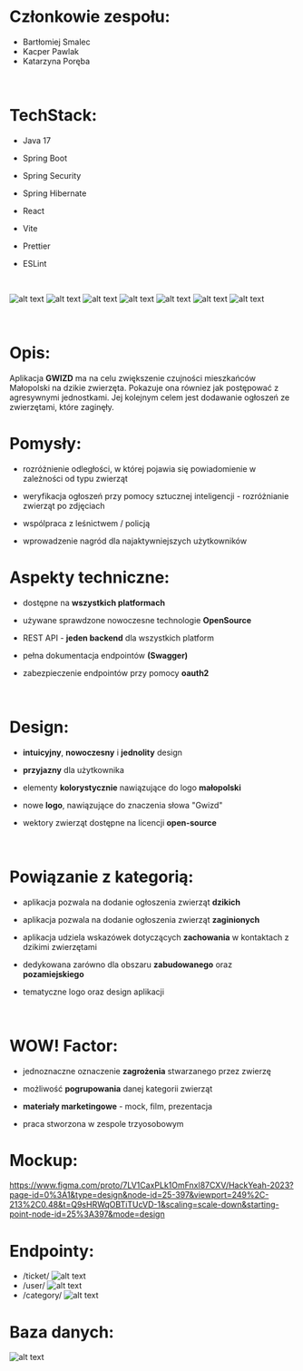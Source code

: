 # Członkowie zespołu:
- Bartłomiej Smalec
- Kacper Pawlak
- Katarzyna Poręba 

<br />

# TechStack:
- Java 17
- Spring Boot
- Spring Security
- Spring Hibernate

- React
- Vite
- Prettier
- ESLint

<br />

![alt text](./resources/3.png)
![alt text](./resources/4.png)
![alt text](./resources/5.png)
![alt text](./resources/6.png)
![alt text](./resources/7.png)
![alt text](./resources/8.png)
![alt text](./resources/9.png)


<br />

# Opis:
Aplikacja **GWIZD** ma na celu zwiększenie czujności mieszkańców Małopolski na dzikie zwierzęta. Pokazuje ona równiez jak postępować z agresywnymi jednostkami. Jej kolejnym celem jest dodawanie ogłoszeń ze zwierzętami, które zaginęły. 
 

# Pomysły:

  - rozróżnienie odległości, w której pojawia się powiadomienie w zależności od typu zwierząt

  - weryfikacja ogłoszeń przy pomocy sztucznej inteligencji - rozróżnianie zwierząt po zdjęciach

  - wspólpraca z leśnictwem / policją

  - wprowadzenie nagród dla najaktywniejszych użytkowników


# Aspekty techniczne:

  - dostępne na **wszystkich platformach**

  - używane sprawdzone nowoczesne technologie **OpenSource**

  - REST API - **jeden backend** dla wszystkich platform

  - pełna dokumentacja endpointów **(Swagger)**

  - zabezpieczenie endpointów przy pomocy **oauth2**

<br />

# Design:

  - **intuicyjny**, **nowoczesny** i **jednolity** design

  - **przyjazny** dla użytkownika

  - elementy **kolorystycznie** nawiązujące do logo **małopolski**

  - nowe **logo**, nawiązujące do znaczenia słowa "Gwizd"

  - wektory zwierząt dostępne na licencji **open-source**

<br />

# Powiązanie z kategorią:

  - aplikacja pozwala na dodanie ogłoszenia zwierząt **dzikich**

  - aplikacja pozwala na dodanie ogłoszenia zwierząt **zaginionych**

  - aplikacja udziela wskazówek dotyczących **zachowania** w kontaktach z dzikimi zwierzętami

  - dedykowana zarówno dla obszaru **zabudowanego** oraz **pozamiejskiego**

  - tematyczne logo oraz design aplikacji


<br />

# WOW! Factor:

 - jednoznaczne oznaczenie **zagrożenia** stwarzanego przez zwierzę

 - możliwość **pogrupowania** danej kategorii zwierząt

 - **materiały marketingowe** - mock, film, prezentacja

 - praca stworzona w zespole trzyosobowym


# Mockup: 
https://www.figma.com/proto/7LV1CaxPLk1OmFnxl87CXV/HackYeah-2023?page-id=0%3A1&type=design&node-id=25-397&viewport=249%2C-213%2C0.48&t=Q9sHRWqOBTiTUcVD-1&scaling=scale-down&starting-point-node-id=25%3A397&mode=design

# Endpointy:

 - /ticket/
![alt text](./resources/ticket.png)
 - /user/
![alt text](./resources/user.png)
-  /category/
![alt text](./resources/category.png)

# Baza danych:

![alt text](./resources/baza.png)
